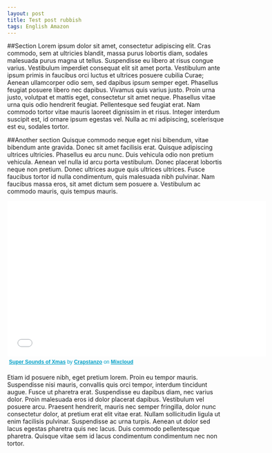 ```yaml
---
layout: post
title: Test post rubbish
tags: English Amazon
---
```


[](http://www.theguardian.com/technology/2013/dec/01/week-amazon-insider-feature-treatment-employees-work)

<!-- more -->

##Section
Lorem ipsum dolor sit amet, consectetur adipiscing elit. Cras commodo, sem at ultricies blandit, massa purus lobortis diam, sodales malesuada purus magna ut tellus. Suspendisse eu libero at risus congue varius. Vestibulum imperdiet consequat elit sit amet porta. Vestibulum ante ipsum primis in faucibus orci luctus et ultrices posuere cubilia Curae; Aenean ullamcorper odio sem, sed dapibus ipsum semper eget. Phasellus feugiat posuere libero nec dapibus. Vivamus quis varius justo. Proin urna justo, volutpat et mattis eget, consectetur sit amet neque. Phasellus vitae urna quis odio hendrerit feugiat. Pellentesque sed feugiat erat. Nam commodo tortor vitae mauris laoreet dignissim in et risus. Integer interdum suscipit est, id ornare ipsum egestas vel. Nulla ac mi adipiscing, scelerisque est eu, sodales tortor.

##Another section
Quisque commodo neque eget nisi bibendum, vitae bibendum ante gravida. Donec sit amet facilisis erat. Quisque adipiscing ultrices ultricies. Phasellus eu arcu nunc. Duis vehicula odio non pretium vehicula. Aenean vel nulla id arcu porta vestibulum. Donec placerat lobortis neque non pretium. Donec ultrices augue quis ultrices ultrices. Fusce faucibus tortor id nulla condimentum, quis malesuada nibh pulvinar. Nam faucibus massa eros, sit amet dictum sem posuere a. Vestibulum ac commodo mauris, quis tempus mauris.

<iframe width="600" height="360" src="//www.mixcloud.com/widget/iframe/?feed=http%3A%2F%2Fwww.mixcloud.com%2Fcrapstanzo%2Fsuper-sounds-of-xmas%2F&mini=&stylecolor=&hide_artwork=&embed_type=widget_standard&embed_uuid=43d34f34-453d-4102-8783-a15e626742b9&hide_tracklist=&hide_cover=1&autoplay=" frameborder="0"></iframe><div style="clear:both; height:3px; width:592px;"></div><p style="display:block; font-size:12px; font-family:Helvetica, Arial, sans-serif; margin:0; padding: 3px 4px; color:#02a0c7; width:592px;"><a href="http://www.mixcloud.com/crapstanzo/super-sounds-of-xmas/?utm_source=widget&amp;utm_medium=web&amp;utm_campaign=base_links&amp;utm_term=resource_link" target="_blank" style="color:#02a0c7; font-weight:bold;">Super Sounds of Xmas</a><span> by </span><a href="http://www.mixcloud.com/crapstanzo/?utm_source=widget&amp;utm_medium=web&amp;utm_campaign=base_links&amp;utm_term=profile_link" target="_blank" style="color:#02a0c7; font-weight:bold;">Crapstanzo</a><span> on </span><a href="http://www.mixcloud.com/?utm_source=widget&utm_medium=web&utm_campaign=base_links&utm_term=homepage_link" target="_blank" style="color:#02a0c7; font-weight:bold;"> Mixcloud</a></p><div style="clear:both; height:3px;"></div>


Etiam id posuere nibh, eget pretium lorem. Proin eu tempor mauris. Suspendisse nisi mauris, convallis quis orci tempor, interdum tincidunt augue. Fusce ut pharetra erat. Suspendisse eu dapibus diam, nec varius dolor. Proin malesuada eros id dolor placerat dapibus. Vestibulum vel posuere arcu. Praesent hendrerit, mauris nec semper fringilla, dolor nunc consectetur dolor, at pretium erat elit vitae erat. Nullam sollicitudin ligula ut enim facilisis pulvinar. Suspendisse ac urna turpis. Aenean ut dolor sed lacus egestas pharetra quis nec lacus. Duis commodo pellentesque pharetra. Quisque vitae sem id lacus condimentum condimentum nec non tortor. 